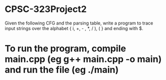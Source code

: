 # CPSC-323Project2
 Given the following CFG and the parsing table, write a program to trace input strings over the alphabet { i, +, - , *, / ), ( } and ending with $.

# To run the program, compile main.cpp (eg g++ main.cpp -o main) and run the file (eg ./main)
